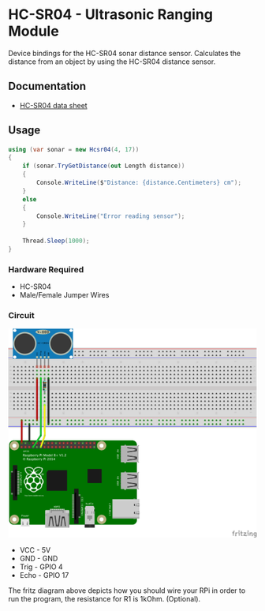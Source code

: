 ﻿# HC-SR04 - Ultrasonic Ranging Module

Device bindings for the HC-SR04 sonar distance sensor. Calculates the distance from an object by using the HC-SR04 distance sensor.

## Documentation

* [HC-SR04 data sheet](https://components101.com/sites/default/files/component_datasheet/HCSR04%20Datasheet.pdf)

## Usage

```C#
using (var sonar = new Hcsr04(4, 17))
{
    if (sonar.TryGetDistance(out Length distance))
    {
        Console.WriteLine($"Distance: {distance.Centimeters} cm");
    }
    else
    {
        Console.WriteLine("Error reading sensor");
    }

    Thread.Sleep(1000);
}
```

### Hardware Required

* HC-SR04
* Male/Female Jumper Wires

### Circuit

![Fritz diagram](raspberry_hc-sr04.png)

* VCC - 5V
* GND - GND
* Trig - GPIO 4
* Echo - GPIO 17

The fritz diagram above depicts how you should wire your RPi in order to run the program, the resistance for R1 is 1kOhm. (Optional).

